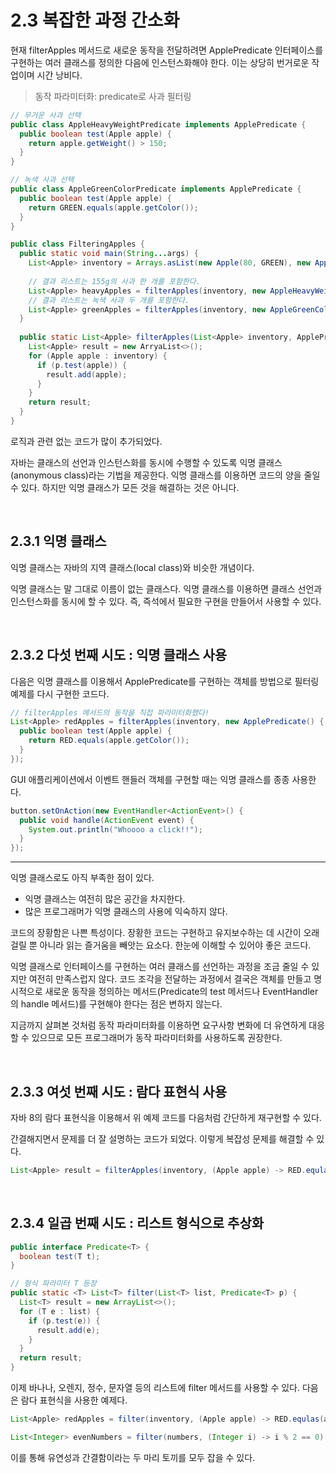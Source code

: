 # 2.3 복잡한 과정 간소화

현재 filterApples 메서드로 새로운 동작을 전달하려면 ApplePredicate 인터페이스를 구현하는 여러 클래스를 정의한 다음에 인스턴스화해야 한다. 이는 상당히 번거로운 작업이며 시간 낭비다.

> 동작 파라미터화: predicate로 사과 필터링

```java
// 무거운 사과 선택
public class AppleHeavyWeightPredicate implements ApplePredicate {
  public boolean test(Apple apple) {
    return apple.getWeight() > 150;	
  }
}

// 녹색 사과 선택
public class AppleGreenColorPredicate implements ApplePredicate {
  public boolean test(Apple apple) {
    return GREEN.equals(apple.getColor());	
  }
}

public class FilteringApples {
  public static void main(String...args) {
    List<Apple> inventory = Arrays.asList(new Apple(80, GREEN), new Apple(155, GREEN), new Apple(120, RED));
		
    // 결과 리스트는 155g의 사과 한 개를 포함한다.
    List<Apple> heavyApples = filterApples(inventory, new AppleHeavyWeightPredicate());
    // 결과 리스트는 녹색 사과 두 개를 포함한다.
    List<Apple> greenApples = filterApples(inventory, new AppleGreenColorPredicate());
  }
	
  public static List<Apple> filterApples(List<Apple> inventory, ApplePredicate p) {
    List<Apple> result = new ArryaList<>();
    for (Apple apple : inventory) {
      if (p.test(apple)) {
        result.add(apple);
      }
    }
    return result;
  }
}
```

로직과 관련 없는 코드가 많이 추가되었다. 

자바는 클래스의 선언과 인스턴스화를 동시에 수행할 수 있도록 익명 클래스(anonymous class)라는 기법을 제공한다. 익명 클래스를 이용하면 코드의 양을 줄일 수 있다. 하지만 익명 클래스가 모든 것을 해결하는 것은 아니다.

<br>

## 2.3.1 익명 클래스

익명 클래스는 자바의 지역 클래스(local class)와 비슷한 개념이다. 

익명 클래스는 말 그대로 이름이 없는 클래스다. 익명 클래스를 이용하면 클래스 선언과 인스턴스화를 동시에 할 수 있다. 즉, 즉석에서 필요한 구현을 만들어서 사용할 수 있다.

<br>

## 2.3.2 다섯 번째 시도 : 익명 클래스 사용

다음은 익명 클래스를 이용해서 ApplePredicate를 구현하는 객체를 방법으로 필터링 예제를 다시 구현한 코드다.

```java
// filterApples 메서드의 동작을 직접 파라미터화했다!
List<Apple> redApples = filterApples(inventory, new ApplePredicate() {
  public boolean test(Apple apple) {
    return RED.equals(apple.getColor());
  }
});
```

GUI 애플리케이션에서 이벤트 핸들러 객체를 구현할 때는 익명 클래스를 종종 사용한다.

```java
button.setOnAction(new EventHandler<ActionEvent>() {
  public void handle(ActionEvent event) {
    System.out.println("Whoooo a click!!");	
  }
});
```

---

익명 클래스로도 아직 부족한 점이 있다.

- 익명 클래스는 여전히 많은 공간을 차지한다.
- 많은 프로그래머가 익명 클래스의 사용에 익숙하지 않다.

코드의 장황함은 나쁜 특성이다. 장황한 코드는 구현하고 유지보수하는 데 시간이 오래 걸릴 뿐 아니라 읽는 즐거움을 빼앗는 요소다. 한눈에 이해할 수 있어야 좋은 코드다. 

익명 클래스로 인터페이스를 구현하는 여러 클래스를 선언하는 과정을 조금 줄일 수 있지만 여전히 만족스럽지 않다. 코드 조각을 전달하는 과정에서 결국은 객체를 만들고 명시적으로 새로운 동작을 정의하는 메서드(Predicate의 test 메서드나 EventHandler의 handle 메서드)를 구현해야 한다는 점은 변하지 않는다.

지금까지 살펴본 것처럼 동작 파라미터화를 이용하면 요구사항 변화에 더 유연하게 대응할 수 있으므로 모든 프로그래머가 동작 파라미터화를 사용하도록 권장한다.

<br>

## 2.3.3 여섯 번째 시도 : 람다 표현식 사용

자바 8의 람다 표현식을 이용해서 위 예제 코드를 다음처럼 간단하게 재구현할 수 있다.

간결해지면서 문제를 더 잘 설명하는 코드가 되었다. 이렇게 복잡성 문제를 해결할 수 있다.

```java
List<Apple> result = filterApples(inventory, (Apple apple) -> RED.equlas(apple.getColor()));
```

<br>

## 2.3.4 일곱 번째 시도 : 리스트 형식으로 추상화

```java
public interface Predicate<T> {
  boolean test(T t);
}

// 형식 파라미터 T 등장
public static <T> List<T> filter(List<T> list, Predicate<T> p) {
  List<T> result = new ArrayList<>();
  for (T e : list) {
    if (p.test(e)) {
      result.add(e);
    }
  }
  return result;
} 
```

이제 바나나, 오렌지, 정수, 문자열 등의 리스트에 filter 메서드를 사용할 수 있다. 다음은 람다 표현식을 사용한 예제다.

```java
List<Apple> redApples = filter(inventory, (Apple apple) -> RED.equlas(apple.getColor()));

List<Integer> evenNumbers = filter(numbers, (Integer i) -> i % 2 == 0);
```

이를 통해 유연성과 간결함이라는 두 마리 토끼를 모두 잡을 수 있다.
